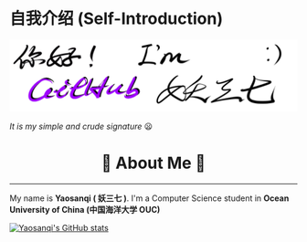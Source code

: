 # 自我介绍 (Self-Introduction)

![](1.png)

*<gray>It is my simple and crude signature* :frowning:

# <center>:wave: About Me :wave:</center>

---

My name is **Yaosanqi ( 妖三七 )**. I'm a Computer Science student in **Ocean University of China (中国海洋大学 OUC)** 

[![Yaosanqi's GitHub stats](https://github-readme-stats.vercel.app/api?username=Yaosanqi137&theme=radical)](https://github.com/anuraghazra/github-readme-stats)
